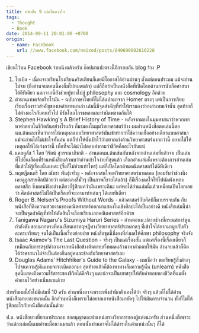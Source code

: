 ```yaml
---
title: หนังสือ 9 เล่มในดวงใจ
tags:
  - Thought
  - Book
date: 2014-09-11 20:01:00 +0700
origin:
  - name: Facebook
    url: //www.facebook.com/neizod/posts/840690802616228
---
```


เขียนไว้บน Facebook รอบนึงแล้วครับ ก๊อปมาแปะตรงนี้อีกรอบกัน blog ร้าง :P

1. ไบเบิล - เนื่องจากเรียนโรงเรียนคริสเตียนก็เลยมีโอกาสได้อ่านผ่านๆ ตั้งแต่ตอนประถม แม้จะอ่านไม่จบ (ถึงอ่านจบตอนนี้คงลืมไปหมดแล้ว) แต่ก็ถือว่าเป็นหนังสือที่เปิดโลกด้านการนับถือศาสนาได้ดีทีเดียว นอกจากนี้ยังช่วยปูทางไปสู่ philosophy และ cosmology อีกด้วย
2. ตำนานเทพเจ้ากรีกโรมัน - ฉบับภาษาไทยที่ไม่ได้แปลมาจาก Homer ตรงๆ แต่เป็นการเรียบเรียงเรื่องราวสำคัญของเหล่าเทพมาเล่า เล่มนี้มีจุดสำคัญที่ทำให้เรามองว่าเหล่าเทพเจ้านั้น สุดท้ายก็ไม่ต่างอะไรกับคนทั่วไป มีรักโลภโกรธหลงและทำผิดพลาดกันได้
3. Stephen Hawking's A Brief History of Time - หลังจากมองในมุมศาสนาว่าพวกเขาหาคำตอบในชีวิตกันอย่างไรแล้ว ก็มามองในมุมวิทยาศาสตร์บ้าง ผมอ่านหนังสือตอเล่มนี้ตอนม.ต้นและเห็นว่าการให้เหตุผลแบบวิทยาศาสตร์มันเข้าท่ากว่าใช้ความเชื่ออย่างเดียวแบบศาสนา แม้จะอ่านได้ไม่เข้าใจทั้งเล่ม แต่ก็ทำให้ตั้งเป้าไว้ว่าอยากเก่งด้านวิทยาศาสตร์มากกว่านี้ อยากใช้ให้เหตุผลให้ได้เก่งกว่านี้ เพื่อที่จะได้นำไปตอบคำถามว่าชีวิตคืออะไรกันแน่
4. แคลคูลัส 1 โดย วิรัตน์ สุวรรณาภิชาติ - อ่านตอนม.ต้นเช่นกันหลังจากอ่านเล่มที่แล้วจบ เป็นเล่มที่ไปยืนเลือกที่ร้านหนังสือแล้วพบว่าอ่านเข้าใจง่ายที่สุดแล้ว เลือกอ่านเล่มนี้เพราะต้องการอ่านเล่มที่แล้วให้รู้เรื่องนั่นแหละ (ซึ่งก็ไม่ช่วยเท่าไหร่) แต่ก็เปิดโลกด้านคณิตศาสตร์ได้ดีทีเดียว
5. ทฤษฎีดนตรี โดย ณัชชา พันธุ์เจริญ - หลังจากสนใจแต่วิทยาศาสตร์มาตลอด (ยอมรับว่าช่วงนึงเคยดูถูกสายศิลป์ด้วยว่า แค่ละเลงสีมั่วๆ เป็นภาพก็ขายได้แล้ว) ก็มีเรื่องดลใจให้ไปหัดพังเพลงคลาสสิก ซึ่งตอนฟังอย่างเดียวก็รู้สึกแค่ว่ามันเพราะดีนะ แต่พอได้อ่านเล่มนี้แล้วเหมือนเปิดโลกเลยว่า ศิลปศาสตร์ไม่ได้เป็นเรื่องที่จะเอามาทำเล่นๆ ได้เลยทีเดียว
6. Roger B. Nelsen's Proofs Without Words - แล้วศาสตร์กับศิลป์ก็มาบรรจบกัน กับหนังสือที่ดึงความสวยงามของคณิตศาสตร์ออกมาแสดงในเชิงศิลปะได้เป็นอย่างดี หนังสือเล่มนี้น่าจะเป็นจุดสำคัญที่ทำให้ตัดสินใจเลือกเรียนเอกคณิตศาสตร์อีกด้วย
7. Tanigawa Nagaru's Sizumiya Haruri Series - อ่านตอนม.ปลายช่วงที่กระแสการ์ตูนกำลังดัง ชอบมากตรงที่คนเขียนเอาทฤษฎีทางวิทยาศาสตร์ประหลาดๆ ที่เข้าใจได้ยากมาผูกกับตัวละครเกรียนๆ จนได้เป็นเนื้อเรื่องย่อยง่าย หนังสือชุดนี้นี่เองที่ส่งผลให้ศึกษา philosophy จริงจัง
8. Isaac Asimov's The Last Question - จริงๆ เป็นแค่เรื่องสั้น แต่แค่เรื่องนี้เรื่องเดียวก็เหมือนกับการสรุปคำถามจากหนังสือข้างต้นแทบทั้งหมดแล้วมาหาคำตอบให้มัน อ่านจบแล้วก็คิดได้ว่าศาสนาไม่จำเป็นต้องยืนอยู่คนละข้างกับวิทยาศาสตร์เลย
9. Douglas Adams' Hitchhiker's Guide to the Galaxy - ผมเชื่อว่า พอเรียนรู้สิ่งต่างๆ ไปจนความรู้มันแทบจะระเบิดออกมา สุดท้ายแล้วก็ต้องหาทางลืมความรู้นั้น (unlearn) หนังสือชุดนี้แสดงถึงความไร้สาระของชีวิตได้ดีจริงๆ และน่าจะเป็นบทสรุปให้กับคำตอบของชีวิตที่ผมตั้งคำถามไว้อย่างเนิ่นนานด้วย

สำหรับผมนี้ยังไม่มีเล่มที่ 10 ครับ ส่วนหนึ่งอาจเพราะเพิ่งสำนึกตัวเองได้ว่า จริงๆ แล้วก็ไม่ได้อ่านหนังสือมาเยอะขนาดนั้น อีกส่วนหนึ่งก็เพราะไม่อยากเอาหนังสือมายัดๆ ไปให้มันครบจำนวน ทั้งที่ไม่ได้รู้สึกอะไรกับหนังสือเล่มนั้นด้วย

ป.ล. หนังสือบางที่ยกมาประกอบ ขออนุญาตละตำแหน่งทางวิชาการของผู้แต่งนะครับ ส่วนหนึ่งก็เพราะว่าแต่ละเล่มนั้นผมอ่านเมื่อนานมาแล้ว ตอนนั้นท่านอาจไม่ได้ดำรงในตำแหน่งนั้นๆ ก็ได้
